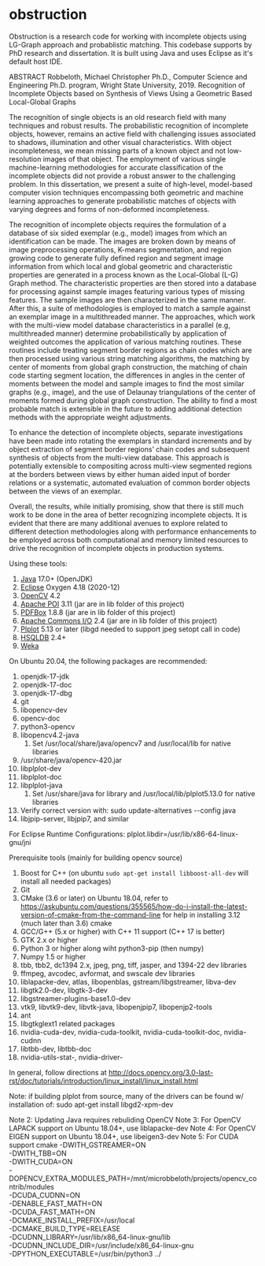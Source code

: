 # obstruction
Obstruction is a research code for working with incomplete objects using LG-Graph approach and probablistic matching. This codebase supports by PhD research and dissertation. It is built using Java and uses Eclipse as it's default host IDE. 

ABSTRACT
Robbeloth, Michael Christopher Ph.D., Computer Science and Engineering Ph.D. program, Wright State University, 2019.  Recognition of Incomplete Objects based on Synthesis of Views Using a Geometric Based Local-Global Graphs

The recognition of single objects is an old research field with many techniques and robust results. The probabilistic recognition of incomplete objects, however, remains an active field with challenging issues associated to shadows, illumination and other visual characteristics. With object incompleteness, we mean missing parts of a known object and not low-resolution images of that object. The employment of various single machine-learning methodologies for accurate classification of the incomplete objects did not provide a robust answer to the challenging problem. In this dissertation, we present a suite of high-level, model-based computer vision techniques encompassing both geometric and machine learning approaches to generate probabilistic matches of objects with varying degrees and forms of non-deformed incompleteness.  

The recognition of incomplete objects requires the formulation of a database of six sided exemplar (e.g., model) images from which an identification can be made. The images are broken down by means of image preprocessing operations, K-means segmentation, and region growing code to generate fully defined region and segment image information from which local and global geometric and characteristic properties are generated in a process known as the Local-Global (L-G) Graph method. The characteristic properties are then stored into a database for processing against sample images featuring various types of missing features. The sample images are then characterized in the same manner. After this, a suite of methodologies is employed to match a sample against an exemplar image in a multithreaded manner. The approaches, which work with the multi-view model database characteristics in a parallel (e.g, multithreaded manner) determine probabilistically by application of weighted outcomes the application of various matching routines. These routines include treating segment border regions as chain codes which are then processed using various string matching algorithms, the matching by center of moments from global graph construction, the matching of chain code starting segment location, the differences in angles in the center of moments between the model and sample images to find the most similar graphs (e.g., image), and the use of Delaunay triangulations of the center of moments formed during global graph construction. The ability to find a most probable match is extensible in the future to adding additional detection methods with the appropriate weight adjustments. 

To enhance the detection of incomplete objects, separate investigations have been made into rotating the exemplars in standard increments and by object extraction of segment border regions’ chain codes and subsequent synthesis of objects from the multi-view database. This approach is potentially extensible to compositing across multi-view segmented regions at the borders between views by either human aided input of border relations or a systematic, automated evaluation of common border objects between the views of an exemplar.  

Overall, the results, while initially promising, show that there is still much work to be done in the area of better recognizing incomplete objects. It is evident that there are many additional avenues to explore related to different detection methodologies along with performance enhancements to be employed across both computational and memory limited resources to drive the recognition of incomplete objects in production systems. 

Using these tools: 
1. [Java](https://openjdk.java.net/) 17.0+ (OpenJDK)
2. [Eclipse](https://www.eclipse.org/downloads/) Oxygen 4.18 (2020-12)
3. [OpenCV](https://docs.opencv.org) 4.2
4. [Apache POI](https://poi.apache.org/) 3.11 (jar are in lib folder of this project) 
5. [PDFBox](https://pdfbox.apache.org/) 1.8.8 (jar are in lib folder of this project) 
6. [Apache Commons I/O](https://commons.apache.org/proper/commons-io/) 2.4 (jar are in lib folder of this project)  
7. [Plplot](http://plplot.sourceforge.net/) 5.13 or later (libgd needed to support jpeg setopt call in code) 
8. [HSQLDB](http://hsqldb.org/) 2.4+
9. [Weka](https://www.cs.waikato.ac.nz/ml/weka/) 

On Ubuntu 20.04, the following packages are recommended:
1. openjdk-17-jdk
2. openjdk-17-doc
3. openjdk-17-dbg
4. git
5. libopencv-dev
6. opencv-doc
7. python3-opencv
8. libopencv4.2-java
	1. Set /usr/local/share/java/opencv7 and /usr/local/lib for native libraries
9. /usr/share/java/opencv-420.jar
10. libplplot-dev
11. libplplot-doc
12. libplplot-java 
	1. Set /usr/share/java for library and /usr/local/lib/plplot5.13.0 for native libraries
13. Verify correct version with:  sudo update-alternatives --config java
14. libjpip-server, libjpip7, and similar

For Eclipse Runtime Configurations:
plplot.libdir=/usr/lib/x86-64-linux-gnu/jni

Prerequisite tools (mainly for building opencv source)
1. Boost for C++ (on ubuntu `sudo apt-get install libboost-all-dev` will 
install all needed packages)
2. Git 
3. CMake (3.6 or later) on Ubuntu 18.04, refer to 
https://askubuntu.com/questions/355565/how-do-i-install-the-latest-version-of-cmake-from-the-command-line
for help in installing 3.12 (much later than 3.6) cmake
4. GCC/G++ (5.x or higher) with C++ 11 support (C++ 17 is better)
5. GTK 2.x or higher
6. Python 3 or higher along wiht python3-pip (then numpy)
7. Numpy 1.5 or higher
8. tbb, tbb2, dc1394 2.x, jpeg, png, tiff, jasper, and 1394-22 dev libraries
9. ffmpeg, avcodec, avformat, and swscale dev libraries
10. liblapacke-dev, atlas, libopenblas, gstream/libgstreamer, libva-dev
11. libgtk2.0-dev, libgtk-3-dev
12. libgstreamer-plugins-base1.0-dev
13. vtk9, libvtk9-dev, libvtk-java, libopenjpip7, libopenjp2-tools
14. ant
15. libgtkglext1 related packages
16. nvidia-cuda-dev, nvidia-cuda-toolkit, nvidia-cuda-toolkit-doc, nvidia-cudnn
17. libtbb-dev, libtbb-doc
18. nvidia-utils-stat-<ver>, nvidia-driver-<ver>

In general, follow directions at http://docs.opencv.org/3.0-last-rst/doc/tutorials/introduction/linux_install/linux_install.html

Note: if building plplot from source, many of the drivers can be found w/ installation of:
sudo apt-get install libgd2-xpm-dev

Note 2: Updating Java requires rebuliding OpenCV
Note 3: For OpenCV LAPACK support on Ubuntu 18.04+, use liblapacke-dev
Note 4: For OpenCV EIGEN support on Ubuntu 18.04+, use libeigen3-dev
Note 5: For CUDA support 
cmake -DWITH_GSTREAMER=ON \
-DWITH_TBB=ON \
-DWITH_CUDA=ON \
-DOPENCV_EXTRA_MODULES_PATH=/mnt/microbbeloth/projects/opencv_contrib/modules \
-DCUDA_CUDNN=ON \
-DENABLE_FAST_MATH=ON \
-DCUDA_FAST_MATH=ON \
-DCMAKE_INSTALL_PREFIX=/usr/local \
-DCMAKE_BUILD_TYPE=RELEASE \
-DCUDNN_LIBRARY=/usr/lib/x86_64-linux-gnu/lib \
-DCUDNN_INCLUDE_DIR=/usr/include/x86_64-linux-gnu \
-DPYTHON_EXECUTABLE=/usr/bin/python3 ../
